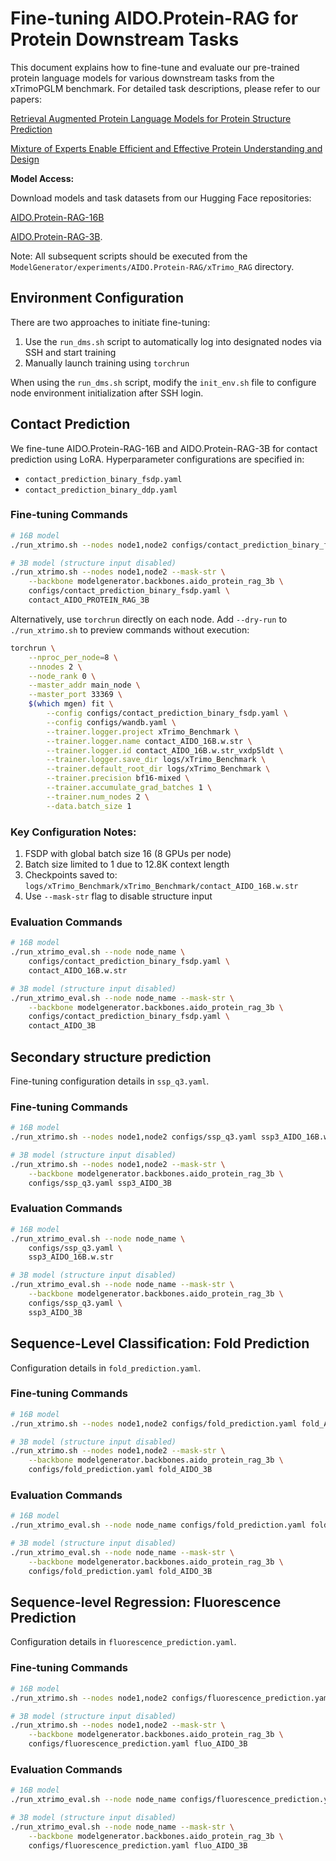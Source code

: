 # Fine-tuning AIDO.Protein-RAG for Protein Downstream Tasks

This document explains how to fine-tune and evaluate our pre-trained protein language models for various downstream tasks from the xTrimoPGLM benchmark. For detailed task descriptions, please refer to our papers:

[Retrieval Augmented Protein Language Models for Protein Structure Prediction](https://www.biorxiv.org/content/10.1101/2024.12.02.626519v1)

[Mixture of Experts Enable Efficient and Effective Protein Understanding and Design](https://www.biorxiv.org/content/10.1101/2024.11.29.625425v1)

**Model Access:**

Download models and task datasets from our Hugging Face repositories:

[AIDO.Protein-RAG-16B](https://huggingface.co/genbio-ai/AIDO.Protein-RAG-16B)

[AIDO.Protein-RAG-3B](https://huggingface.co/genbio-ai/AIDO.Protein-RAG-3B).

Note: All subsequent scripts should be executed from the `ModelGenerator/experiments/AIDO.Protein-RAG/xTrimo_RAG` directory.

## Environment Configuration

There are two approaches to initiate fine-tuning:

1. Use the `run_dms.sh` script to automatically log into designated nodes via SSH and start training
2. Manually launch training using `torchrun`

When using the `run_dms.sh` script, modify the `init_env.sh` file to configure node environment initialization after SSH login.

## Contact Prediction

We fine-tune AIDO.Protein-RAG-16B and AIDO.Protein-RAG-3B for contact prediction using LoRA. Hyperparameter configurations are specified in:

* `contact_prediction_binary_fsdp.yaml`
* `contact_prediction_binary_ddp.yaml`

### Fine-tuning Commands

```bash
# 16B model
./run_xtrimo.sh --nodes node1,node2 configs/contact_prediction_binary_fsdp.yaml contact_AIDO_PROTEIN_RAG_16B.w.str

# 3B model (structure input disabled)
./run_xtrimo.sh --nodes node1,node2 --mask-str \
	--backbone modelgenerator.backbones.aido_protein_rag_3b \
	configs/contact_prediction_binary_fsdp.yaml \
	contact_AIDO_PROTEIN_RAG_3B
```

Alternatively, use `torchrun` directly on each node. Add `--dry-run` to `./run_xtrimo.sh` to preview commands without execution:

```bash
torchrun \
    --nproc_per_node=8 \
    --nnodes 2 \
    --node_rank 0 \
    --master_addr main_node \
    --master_port 33369 \
    $(which mgen) fit \
        --config configs/contact_prediction_binary_fsdp.yaml \
        --config configs/wandb.yaml \
        --trainer.logger.project xTrimo_Benchmark \
        --trainer.logger.name contact_AIDO_16B.w.str \
        --trainer.logger.id contact_AIDO_16B.w.str_vxdp5ldt \
        --trainer.logger.save_dir logs/xTrimo_Benchmark \
        --trainer.default_root_dir logs/xTrimo_Benchmark \
        --trainer.precision bf16-mixed \
        --trainer.accumulate_grad_batches 1 \
        --trainer.num_nodes 2 \
        --data.batch_size 1
```

### Key Configuration Notes:

1. FSDP with global batch size 16 (8 GPUs per node)
2. Batch size limited to 1 due to 12.8K context length
3. Checkpoints saved to:  `logs/xTrimo_Benchmark/xTrimo_Benchmark/contact_AIDO_16B.w.str`
4. Use `--mask-str` flag to disable structure input

### Evaluation Commands

```bash
# 16B model
./run_xtrimo_eval.sh --node node_name \
    configs/contact_prediction_binary_fsdp.yaml \
    contact_AIDO_16B.w.str

# 3B model (structure input disabled)
./run_xtrimo_eval.sh --node node_name --mask-str \
    --backbone modelgenerator.backbones.aido_protein_rag_3b \
    configs/contact_prediction_binary_fsdp.yaml \
    contact_AIDO_3B
```

## Secondary structure prediction

Fine-tuning configuration details in `ssp_q3.yaml`.

### Fine-tuning Commands

```bash
# 16B model
./run_xtrimo.sh --nodes node1,node2 configs/ssp_q3.yaml ssp3_AIDO_16B.w.str

# 3B model (structure input disabled)
./run_xtrimo.sh --nodes node1,node2 --mask-str \
    --backbone modelgenerator.backbones.aido_protein_rag_3b \
    configs/ssp_q3.yaml ssp3_AIDO_3B
```

### Evaluation Commands

```bash
# 16B model
./run_xtrimo_eval.sh --node node_name \
    configs/ssp_q3.yaml \
    ssp3_AIDO_16B.w.str

# 3B model (structure input disabled)
./run_xtrimo_eval.sh --node node_name --mask-str \
    --backbone modelgenerator.backbones.aido_protein_rag_3b \
    configs/ssp_q3.yaml \
    ssp3_AIDO_3B
```

## Sequence-Level Classification: Fold Prediction

Configuration details in `fold_prediction.yaml`.

### Fine-tuning Commands

```bash
# 16B model
./run_xtrimo.sh --nodes node1,node2 configs/fold_prediction.yaml fold_AIDO_16B.w.str

# 3B model (structure input disabled)
./run_xtrimo.sh --nodes node1,node2 --mask-str \
    --backbone modelgenerator.backbones.aido_protein_rag_3b \
    configs/fold_prediction.yaml fold_AIDO_3B
```

### Evaluation Commands

```bash
# 16B model
./run_xtrimo_eval.sh --node node_name configs/fold_prediction.yaml fold_AIDO_16B.w.str

# 3B model (structure input disabled)
./run_xtrimo_eval.sh --node node_name --mask-str \
    --backbone modelgenerator.backbones.aido_protein_rag_3b \
    configs/fold_prediction.yaml fold_AIDO_3B
```

## Sequence-level Regression: Fluorescence Prediction

Configuration details in `fluorescence_prediction.yaml`.

### Fine-tuning Commands

```bash
# 16B model
./run_xtrimo.sh --nodes node1,node2 configs/fluorescence_prediction.yaml fluo_AIDO_16B.w.str

# 3B model (structure input disabled)
./run_xtrimo.sh --nodes node1,node2 --mask-str \
    --backbone modelgenerator.backbones.aido_protein_rag_3b \
    configs/fluorescence_prediction.yaml fluo_AIDO_3B
```

### Evaluation Commands

```bash
# 16B model
./run_xtrimo_eval.sh --node node_name configs/fluorescence_prediction.yaml fluo_AIDO_16B.w.str

# 3B model (structure input disabled)
./run_xtrimo_eval.sh --node node_name --mask-str \
    --backbone modelgenerator.backbones.aido_protein_rag_3b \
    configs/fluorescence_prediction.yaml fluo_AIDO_3B
```

